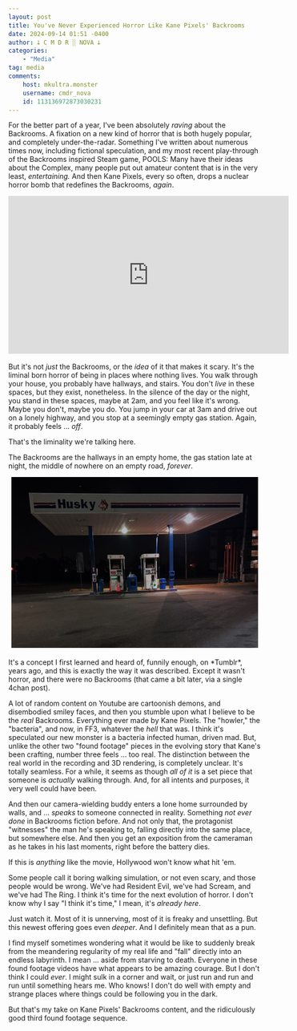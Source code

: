 ```yaml
---
layout: post
title: You've Never Experienced Horror Like Kane Pixels' Backrooms
date: 2024-09-14 01:51 -0400
author: 𐕣 C M D R ░ NOVA 𐕣
categories:
    - "Media"
tag: media
comments:
    host: mkultra.monster
    username: cmdr_nova
    id: 113136972873030231
---
```


For the better part of a year, I've been absolutely *raving* about the Backrooms. A fixation on a new kind of horror that is both hugely popular, and completely under-the-radar. Something I've written about numerous times now, including fictional speculation, and my most recent play-through of the Backrooms inspired Steam game, POOLS: Many have their ideas about the Complex, many people put out amateur content that is in the very least, *entertaining.* And then Kane Pixels, every so often, drops a nuclear horror bomb that redefines the Backrooms, *again*.

<iframe width="560" height="315" src="https://www.youtube.com/embed/acdYs9tPLko?si=Z869MvwMRWxLPcon" title="YouTube video player" frameborder="0" allow="accelerometer; autoplay; clipboard-write; encrypted-media; gyroscope; picture-in-picture; web-share" referrerpolicy="strict-origin-when-cross-origin" allowfullscreen></iframe>

But it's not *just* the Backrooms, or the *idea* of it that makes it scary. It's the liminal born horror of being in places where nothing lives. You walk through your house, you probably have hallways, and stairs. You don't *live* in these spaces, but they exist, nonetheless. In the silence of the day or the night, you stand in these spaces, maybe at 2am, and you feel like it's wrong. Maybe you don't, maybe you do. You jump in your car at 3am and drive out on a lonely highway, and you stop at a seemingly empty gas station. Again, it probably feels ... *off*.

That's the liminality we're talking here.

The Backrooms are the hallways in an empty home, the gas station late at night, the middle of nowhere on an empty road, *forever*.
<center>
<img src="/img/posts/kanebackrooms/gasstation.png">
</center>
<br />
It's a concept I first learned and heard of, funnily enough, on *Tumblr*, years ago, and this is exactly the way it was described. Except it wasn't horror, and there were no Backrooms (that came a bit later, via a single 4chan post).

A lot of random content on Youtube are cartoonish demons, and disembodied smiley faces, and then you stumble upon what I believe to be the *real* Backrooms. Everything ever made by Kane Pixels. The "howler," the "bacteria", and now, in FF3, whatever the *hell* that was. I think it's speculated our new monster is a bacteria infected human, driven mad. But, unlike the other two "found footage" pieces in the evolving story that Kane's been crafting, number three feels ... too real. The distinction between the real world in the recording and 3D rendering, is completely unclear. It's totally seamless. For a while, it seems as though *all of it* is a set piece that someone is *actually* walking through. And, for all intents and purposes, it very well could have been.

And then our camera-wielding buddy enters a lone home surrounded by walls, and ... *speaks* to someone connected in reality. Something *not ever done* in Backrooms fiction before. And not only that, the protagonist "witnesses" the man he's speaking to, falling directly into the same place, but somewhere else. And then you get an exposition from the cameraman as he takes in his last moments, right before the battery dies.

If this is *anything* like the movie, Hollywood won't know what hit 'em.

Some people call it boring walking simulation, or not even scary, and those people would be wrong. We've had Resident Evil, we've had Scream, and we've had The Ring. I think it's time for the next evolution of horror. I don't know why I say "I think it's time," I mean, it's *already here*.

Just watch it. Most of it is unnerving, most of it is freaky and unsettling. But this newest offering goes even *deeper*. And I definitely mean that as a pun.

I find myself sometimes wondering what it would be like to suddenly break from the meandering regularity of my real life and "fall" directly into an endless labyrinth. I mean ... aside from starving to death. Everyone in these found footage videos have what appears to be amazing courage. But I don't think I could *ever*. I might sulk in a corner and wait, or just run and run and run until something hears me. Who knows! I don't do well with empty and strange places where things could be following you in the dark.

But that's my take on Kane Pixels' Backrooms content, and the ridiculously good third found footage sequence.